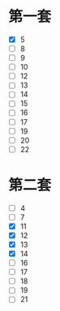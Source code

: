 # 第一套

- [x] 5
- [ ] 8
- [ ] 9
- [ ] 10
- [ ] 12
- [ ] 13
- [ ] 14
- [ ] 15
- [ ] 16
- [ ] 17
- [ ] 19
- [ ] 20
- [ ] 22

# 第二套

- [ ] 4
- [ ] 7
- [x] 11
- [x] 12
- [x] 13
- [x] 14
- [ ] 16
- [ ] 17
- [ ] 18
- [ ] 19
- [ ] 21
